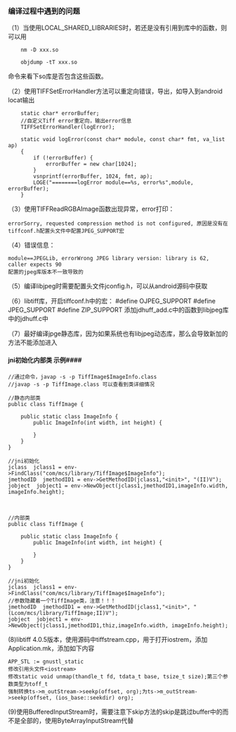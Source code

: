 ### 编译过程中遇到的问题 ###

（1）当使用LOCAL\_SHARED\_LIBRARIES时，若还是没有引用到库中的函数，则可以用

		nm -D xxx.so
		
		objdump -tT xxx.so

命令来看下so库是否包含这些函数。

（2）使用TIFFSetErrorHandler方法可以重定向错误，导出，如导入到android locat输出
		
		static char* errorBuffer;	
		//自定义Tiff error重定向，输出error信息
	    TIFFSetErrorHandler(logError);

		static void logError(const char* module, const char* fmt, va_list ap)
		{
		    if (!errorBuffer) {
		        errorBuffer = new char[1024];
		    }
		    vsnprintf(errorBuffer, 1024, fmt, ap);
		    LOGE("========logError module==%s, error%s",module, errorBuffer);
		}

（3）使用TIFFReadRGBAImage函数出现异常，error打印：

	errorSorry, requested compression method is not configured, 原因是没有在tiffconf.h配置头文件中配置JPEG_SUPPORT宏

（4）错误信息：

	module==JPEGLib, errorWrong JPEG library version: library is 62, caller expects 90
	配置的jpeg库版本不一致导致的

（5）编译libjpeg时需要配置头文件jconfig.h，可以从android源码中获取

（6）libtiff库，开启tiffconf.h中的宏：
	#define OJPEG_SUPPORT
	#define JPEG_SUPPORT
	#define ZIP_SUPPORT
	添加jdhuff_add.c中的函数到libjpeg库中的jdhuff.c中

（7）最好编译jpge静态库，因为如果系统也有libjpeg动态库，那么会导致新加的方法不能添加进入

#### jni初始化内部类 示例####

	//通过命令，javap -s -p TiffImage$ImageInfo.class  
	//javap -s -p TiffImage.class 可以查看到类详细情况

	//静态内部类
	public class TiffImage {

		public static class ImageInfo {
			public ImageInfo(int width, int height) {

			}
		}
	}

	//jni初始化
    jclass  jclass1 = env->FindClass("com/mcs/library/TiffImage$ImageInfo");
    jmethodID  jmethodID1 = env->GetMethodID(jclass1,"<init>", "(II)V");
    jobject  jobject1 = env->NewObject(jclass1,jmethodID1,imageInfo.width, imageInfo.height);



	//内部类
	public class TiffImage {

		public static class ImageInfo {
			public ImageInfo(int width, int height) {

			}
		}
	}

	//jni初始化
    jclass  jclass1 = env->FindClass("com/mcs/library/TiffImage$ImageInfo");
	//参数隐藏着一个TiffImage类，注意！！！
    jmethodID  jmethodID1 = env->GetMethodID(jclass1,"<init>", "(Lcom/mcs/library/TiffImage;II)V");
    jobject  jobject1 = env->NewObject(jclass1,jmethodID1,thiz,imageInfo.width, imageInfo.height);


(8)libtiff 4.0.5版本，使用源码中tiffstream.cpp，用于打开iostrem，添加Application.mk，添加如下内容

	APP_STL := gnustl_static
	修改引用头文件<iostream>
	修改static void unmap(thandle_t fd, tdata_t base, tsize_t size);第三个参数类型为toff_t
	强制转换ts->m_outStream->seekp(offset, org);为ts->m_outStream->seekp(offset, (ios_base::seekdir) org);

(9)使用BufferedInputStream时，需要注意下skip方法的skip是跳过buffer中的而不是全部的，使用ByteArrayInputStream代替